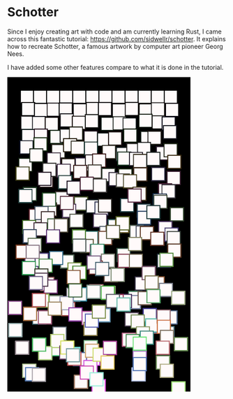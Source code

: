# Schotter 

Since I enjoy creating art with code and am currently learning Rust, I came across this fantastic tutorial: https://github.com/sidwellr/schotter. It explains how to recreate Schotter, a famous artwork by computer art pioneer Georg Nees.

I have added some other features compare to what it is done in the tutorial.

![Alt text](schotter2.png)
